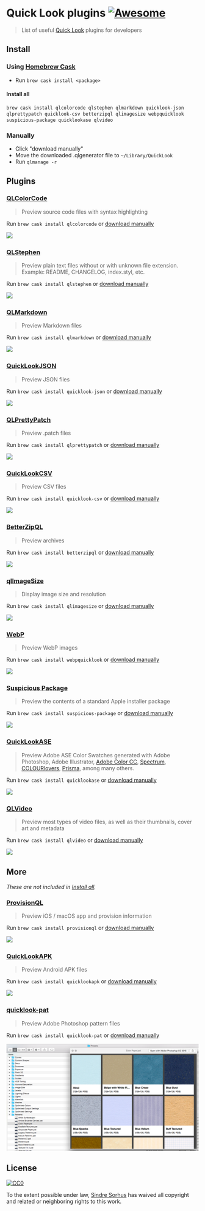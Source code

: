# Quick Look plugins [![Awesome](https://cdn.rawgit.com/sindresorhus/awesome/d7305f38d29fed78fa85652e3a63e154dd8e8829/media/badge.svg)](https://github.com/sindresorhus/awesome)

> List of useful [Quick Look](http://en.wikipedia.org/wiki/Quick_Look) plugins for developers


## Install

### Using [Homebrew Cask](https://github.com/phinze/homebrew-cask)

- Run `brew cask install <package>`

#### Install all

```
brew cask install qlcolorcode qlstephen qlmarkdown quicklook-json qlprettypatch quicklook-csv betterzipql qlimagesize webpquicklook suspicious-package quicklookase qlvideo
```

### Manually

- Click "download manually"
- Move the downloaded .qlgenerator file to `~/Library/QuickLook`
- Run `qlmanage -r`


## Plugins


### [QLColorCode](https://github.com/anthonygelibert/QLColorCode)

> Preview source code files with syntax highlighting

Run `brew cask install qlcolorcode` or [download manually](https://github.com/anthonygelibert/QLColorCode/releases/latest)

[![](screenshots/QLColorCode.png)](https://github.com/anthonygelibert/QLColorCode)


### [QLStephen](https://github.com/whomwah/qlstephen)

> Preview plain text files without or with unknown file extension. Example: README, CHANGELOG, index.styl, etc.

Run `brew cask install qlstephen` or [download manually](https://github.com/whomwah/qlstephen/releases/latest)

[![](screenshots/QLStephen.png)](https://github.com/whomwah/qlstephen)


### [QLMarkdown](https://github.com/toland/qlmarkdown)

> Preview Markdown files

Run `brew cask install qlmarkdown` or [download manually](https://github.com/downloads/toland/qlmarkdown/QLMarkdown-1.3.zip)

[![](screenshots/QLMarkdown.png)](https://github.com/toland/qlmarkdown)


### [QuickLookJSON](http://www.sagtau.com/quicklookjson.html)

> Preview JSON files

Run `brew cask install quicklook-json` or [download manually](http://www.sagtau.com/media/QuickLookJSON.qlgenerator.zip)

[![](screenshots/QuickLookJSON.png)](http://www.sagtau.com/quicklookjson.html)


### [QLPrettyPatch](https://github.com/atnan/QLPrettyPatch)

> Preview .patch files

Run `brew cask install qlprettypatch` or [download manually](https://github.com/atnan/QLPrettyPatch/releases/latest)

[![](screenshots/QLPrettyPatch.png)](https://github.com/atnan/QLPrettyPatch)


### [QuickLookCSV](https://github.com/p2/quicklook-csv)

> Preview CSV files

Run `brew cask install quicklook-csv` or [download manually](http://quicklook-csv.googlecode.com/files/QuickLookCSV.dmg)

[![](screenshots/QuickLookCSV.png)](https://github.com/p2/quicklook-csv)


### [BetterZipQL](http://macitbetter.com/BetterZip-Quick-Look-Generator/)

> Preview archives

Run `brew cask install betterzipql` or [download manually](http://macitbetter.com/BetterZipQL.zip)

[![](screenshots/BetterZipQL.png)](http://macitbetter.com/BetterZip-Quick-Look-Generator/)


### [qlImageSize](https://github.com/Nyx0uf/qlImageSize)

> Display image size and resolution

Run `brew cask install qlimagesize` or [download manually](https://github.com/Nyx0uf/qlImageSize#installation)

[![](screenshots/qlImageSize.png)](https://github.com/Nyx0uf/qlImageSize)


### [WebP](https://github.com/dchest/webp-quicklook)

> Preview WebP images

Run `brew cask install webpquicklook` or [download manually](https://github.com/dchest/webp-quicklook/releases/latest)

[![](screenshots/WebP.png)](https://github.com/dchest/webp-quicklook)


### [Suspicious Package](http://www.mothersruin.com/software/SuspiciousPackage/)

> Preview the contents of a standard Apple installer package

Run `brew cask install suspicious-package` or [download manually](http://www.mothersruin.com/software/downloads/SuspiciousPackage.xip)

[![](screenshots/SuspiciousPackage.png)](http://www.mothersruin.com/software/SuspiciousPackage/)


### [QuickLookASE](https://github.com/rsodre/QuickLookASE)

> Preview Adobe ASE Color Swatches generated with Adobe Photoshop, Adobe Illustrator, [Adobe Color CC](https://color.adobe.com), [Spectrum](http://www.eigenlogik.com/spectrum/mac), [COLOURlovers](http://www.colourlovers.com), [Prisma](http://www.codeadventure.com), among many others.

Run `brew cask install quicklookase` or [download manually](https://github.com/rsodre/QuickLookASE/releases/latest)

[![](screenshots/QuickLookASE.png)](https://github.com/rsodre/QuickLookASE)


### [QLVideo](https://github.com/Marginal/QLVideo)

> Preview most types of video files, as well as their thumbnails, cover art and metadata

Run `brew cask install qlvideo` or [download manually](https://github.com/Marginal/QLVideo/releases/latest)

[![](screenshots/QLVideo.png)](https://github.com/Marginal/QLVideo)


## More

*These are not included in [Install all](#install-all).*

### [ProvisionQL](https://github.com/ealeksandrov/ProvisionQL)

> Preview iOS / macOS app and provision information

Run `brew cask install provisionql` or [download manually](https://github.com/ealeksandrov/ProvisionQL/releases/latest)

[![](screenshots/ProvisionQL.png)](https://github.com/ealeksandrov/ProvisionQL)


### [QuickLookAPK](https://github.com/hezi/QuickLookAPK)

> Preview Android APK files

Run `brew cask install quicklookapk` or [download manually](https://github.com/hezi/QuickLookAPK/blob/master/QuickLookAPK.qlgenerator.zip)

[![](screenshots/QuickLookAPK.png)](https://github.com/hezi/QuickLookAPK)


### [quicklook-pat](https://github.com/pixelrowdies/quicklook-pat)

> Preview Adobe Photoshop pattern files

Run `brew cask install quicklook-pat` or [download manually](https://github.com/pixelrowdies/quicklook-pat/releases)

[![](screenshots/quicklook-pat.png)](https://github.com/pixelrowdies/quicklook-pat)


## License

[![CC0](http://mirrors.creativecommons.org/presskit/buttons/88x31/svg/cc-zero.svg)](https://creativecommons.org/publicdomain/zero/1.0/)

To the extent possible under law, [Sindre Sorhus](http://sindresorhus.com) has waived all copyright and related or neighboring rights to this work.
